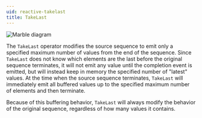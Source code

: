 ```yaml
---
uid: reactive-takelast
title: TakeLast
---
```


![Marble diagram](~/images/reactive-takelast.svg)

The `TakeLast` operator modifies the source sequence to emit only a specified maximum number of values from the end of the sequence. Since `TakeLast` does not know which elements are the last before the original sequence terminates, it will not emit any value until the completion event is emitted, but will instead keep in memory the specified number of "latest" values. At the time when the source sequence terminates, `TakeLast` will immediately emit all buffered values up to the specified maximum number of elements and then terminate.

Because of this buffering behavior, `TakeLast` will always modify the behavior of the original sequence, regardless of how many values it contains.
